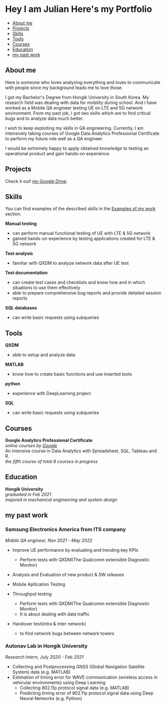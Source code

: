 # Hey I am Julian Here's my Portfolio

- [About me](#about-me)
- [Projects](#projects)
- [Skills](#skills)
- [Tools](#tools)
- [Courses](#courses)
- [Education](#education)
- [my past work](#my-past-work)
 

## About me
Here is someone who loves analyzing everything and loves to communicate with people since my background leads me to love those. 

I got my Bachelor's Degree from Hongik University in South Korea. My research field was dealing with data for mobility during school.
And I have worked as a Mobile QA engineer testing UE on LTE and 5G network environment. From my past job, I got two skills which are to find critical bugs and to analyze data much better.

I wish to keep exploiting my skills in QA engineering. Currently, I am intensively taking courses of Google Data Analytics Professional Certificate to perform my future role well as a QA engineer. 

I would be extremely happy to apply obtained knowledge to testing an operational product and gain hands-on experience. 

## Projects
Check it out! [my Google Drive](https://drive.google.com/drive/folders/1jCUZmEQ0KMKSqs5oifWR3PR_TWCaxnd1?usp=sharing).

## Skills

You can find examples of the described skills in the [Examples of my work](#examples-of-my-work) section.

__Manual testing__
  * can perform manual functional testing of UE with LTE & 5G network
  * gained hands-on experience by testing applications created for LTE & 5G network

__Test analysis__
  * familiar with QXDM to analyze network data after UE test


__Test documentation__
  * can create test cases and checklists and know how and in which situations to use them effectively
  * able to prepare comprehensive bug reports and provide detailed session reports

__SQL databases__
  * can write basic requests using subqueries

## Tools

__QXDM__
  * able to setup and analyze data

__MATLAB__
  * know how to create basic functions and use inserted tools

__python__
  * experience with DeepLearning project

__SQL__
  * can write basic requests using subqueries

## Courses

__Google Analytics Professional Certificate__  
*online courses by [Google](https://www.coursera.org)*  
An intensive course in Data Analytics with Spreadsheet, SQL, Tableau and R.  
*the fifth course of total 8 courses in progress*

## Education

__Hongik University__  
*graduated in Feb 2021*   
*majored in mechanical engineering and system design*

## my past work

### Samsung Electronics America from ITS company
*Mobile QA engineer, Nov 2021 - May 2022*

- Improve UE performance by evaluating and trending key KPIs
  * Perform tests with QXDM(The Qualcomm extensible Diagnostic Monitor)
- Analysis and Evaluation of new product & SW releases  

- Mobile Apllication Testing

- Throughput testing
  * Perform tests with QXDM(The Qualcomm extensible Diagnostic Monitor)
  * It is about dealing with data traffic

- Handover test(intra & inter network)

  * to find network bugs between network towers

### Autonav Lab in Hongik University
*Research Intern, July 2020 - Feb 2021*

- Collecting and Postprocessing GNSS (Global Navigation Satellite System) data (e.g. MATLAB)
- Estimation of timing error for WAVE communication (wireless access in vehicular environments) using Deep Learning
  * Collecting 802.11p protocol signal data (e.g. MATLAB)
  * Predicting timing error of 802.11p protocol signal data using Deep Neural Networks (e.g. Python)
